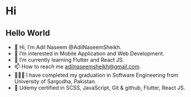 # Hi
## Hello World

- 👋 Hi, I’m Adil Naseem @AdilNaseemSheikh.
- 👀 I’m interested in Mobile Application and Web Development.
- 🌱 I’m currently learning Flutter and React JS.
- 📫 How to reach me adilnaseemsheikh@gmail.com.
- 👨🏼‍🎓 I have completed my graduation in Software Engineering
     from University of Sargodha, Pakistan.
- 📜 Udemy certified in SCSS, JavaScript, Git & github, Flutter, React JS.
<!---
AdilNaseemSheikh/AdilNaseemSheikh is a ✨ special ✨ repository because its `README.md` (this file) appears on your GitHub profile.
You can click the Preview link to take a look at your changes.
--->
